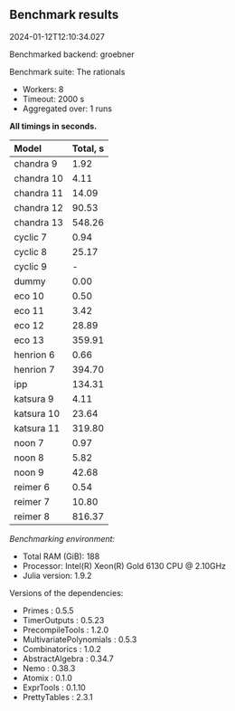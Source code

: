 ## Benchmark results

2024-01-12T12:10:34.027

Benchmarked backend: groebner

Benchmark suite: The rationals

- Workers: 8
- Timeout: 2000 s
- Aggregated over: 1 runs

**All timings in seconds.**

|Model|Total, s|
|:----|---|
|chandra 9|1.92|
|chandra 10|4.11|
|chandra 11|14.09|
|chandra 12|90.53|
|chandra 13|548.26|
|cyclic 7|0.94|
|cyclic 8|25.17|
|cyclic 9| - |
|dummy|0.00|
|eco 10|0.50|
|eco 11|3.42|
|eco 12|28.89|
|eco 13|359.91|
|henrion 6|0.66|
|henrion 7|394.70|
|ipp|134.31|
|katsura 9|4.11|
|katsura 10|23.64|
|katsura 11|319.80|
|noon 7|0.97|
|noon 8|5.82|
|noon 9|42.68|
|reimer 6|0.54|
|reimer 7|10.80|
|reimer 8|816.37|

*Benchmarking environment:*

* Total RAM (GiB): 188
* Processor: Intel(R) Xeon(R) Gold 6130 CPU @ 2.10GHz
* Julia version: 1.9.2

Versions of the dependencies:

* Primes : 0.5.5
* TimerOutputs : 0.5.23
* PrecompileTools : 1.2.0
* MultivariatePolynomials : 0.5.3
* Combinatorics : 1.0.2
* AbstractAlgebra : 0.34.7
* Nemo : 0.38.3
* Atomix : 0.1.0
* ExprTools : 0.1.10
* PrettyTables : 2.3.1
